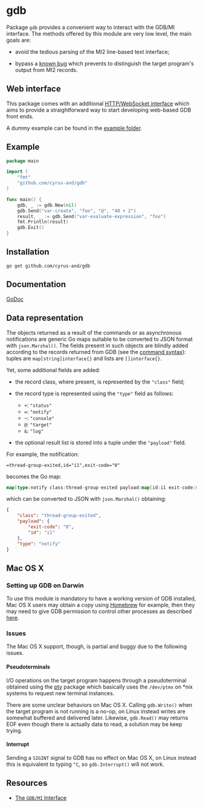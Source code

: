 gdb
===

Package `gdb` provides a convenient way to interact with the GDB/MI
interface. The methods offered by this module are very low level, the main goals
are:

- avoid the tedious parsing of the MI2 line-based text interface;

- bypass a [known bug][mi2-bug] which prevents to distinguish the target
program's output from MI2 records.

Web interface
-------------

This package comes with an additional [HTTP/WebSocket interface](web/) which
aims to provide a straightforward way to start developing web-based GDB front
ends.

A dummy example can be found in the [example folder](web/example).

Example
-------

```go
package main

import (
	"fmt"
	"github.com/cyrus-and/gdb"
)

func main() {
	gdb, _ := gdb.New(nil)
	gdb.Send("var-create", "foo", "@", "40 + 2")
	result, _ := gdb.Send("var-evaluate-expression", "foo")
	fmt.Println(result)
	gdb.Exit()
}
```

Installation
------------

    go get github.com/cyrus-and/gdb

Documentation
-------------

[GoDoc][godoc]

Data representation
-------------------

The objects returned as a result of the commands or as asynchronous
notifications are generic Go maps suitable to be converted to JSON format with
`json.Marshal()`. The fields present in such objects are blindly added
according to the records returned from GDB (see the
[command syntax][mi2-syntax]): tuples are `map[string]interface{}` and lists are
`[]interface{}`.

Yet, some additional fields are added:

- the record class, where present, is represented by the `"class"` field;

- the record type is represented using the `"type"` field as follows:
    - `+`: `"status"`
    - `=`: `"notify"`
    - `~`: `"console"`
    - `@`: `"target"`
    - `&`: `"log"`

- the optional result list is stored into a tuple under the `"payload"` field.

For example, the notification:

    =thread-group-exited,id="i1",exit-code="0"

becomes the Go map:

```go
map[type:notify class:thread-group-exited payload:map[id:i1 exit-code:0]]
```

which can be converted to JSON with `json.Marshal()` obtaining:

```json
{
    "class": "thread-group-exited",
    "payload": {
        "exit-code": "0",
        "id": "i1"
    },
    "type": "notify"
}
```

Mac OS X
--------

### Setting up GDB on Darwin

To use this module is mandatory to have a working version of GDB installed, Mac
OS X users may obtain a copy using [Homebrew][homebrew] for example, then they
may need to give GDB permission to control other processes as described
[here][gdb-on-mac].

### Issues

The Mac OS X support, though, is partial and buggy due to the following issues.

#### Pseudoterminals

I/O operations on the target program happens through a pseudoterminal obtained
using the [pty][pty] package which basically uses the `/dev/ptmx` on *nix
systems to request new terminal instances.

There are some unclear behaviors on Mac OS X. Calling `gdb.Write()` when the
target program is not running is a no-op, on Linux instead writes are somewhat
buffered and delivered later. Likewise, `gdb.Read()` may returns EOF even though
there is actually data to read, a solution may be keep trying.

#### Interrupt

Sending a `SIGINT` signal to GDB has no effect on Mac OS X, on Linux instead
this is equivalent to typing `^C`, so `gdb.Interrupt()` will not work.

Resources
---------

- [The `GDB/MI` Interface][gdb-mi]

[mi2-bug]: https://sourceware.org/bugzilla/show_bug.cgi?id=8759
[mi2-syntax]: https://sourceware.org/gdb/onlinedocs/gdb/GDB_002fMI-Output-Syntax.html
[godoc]: https://godoc.org/github.com/cyrus-and/gdb
[homebrew]: http://brew.sh/
[gdb-on-mac]: http://sourceware.org/gdb/wiki/BuildingOnDarwin
[pty]: https://github.com/kr/pty
[gdb-mi]: https://sourceware.org/gdb/onlinedocs/gdb/GDB_002fMI.html
